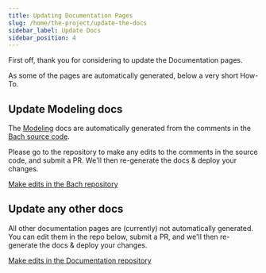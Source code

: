 ```yaml
---
title: Updating Documentation Pages
slug: /home/the-project/update-the-docs
sidebar_label: Update Docs
sidebar_position: 4
---
```


First off, thank you for considering to update the Documentation pages. 

As some of the pages are automatically generated, below a very short How-To.

## Update Modeling docs
The [Modeling](/modeling/intro.mdx) docs are automatically generated from the comments in 
the [Bach source code](https://github.com/objectiv/objectiv-analytics/tree/main/bach). 

Please go to the repository to make any edits to the comments in the source code, and submit a PR. We'll then 
re-generate the docs & deploy your changes.

[Make edits in the Bach repository](https://github.com/objectiv/objectiv-analytics/tree/main/bach)

## Update any other docs
All other documentation pages are (currently) not automatically generated. You can edit them in the repo 
below, submit a PR, and we'll then re-generate the docs & deploy your changes.

[Make edits in the Documentation repository](https://github.com/objectiv/objectiv.io/edit/main/docs/)
